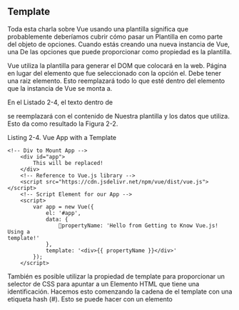 ## Template

Toda esta charla sobre Vue usando una plantilla significa que probablemente deberíamos cubrir cómo pasar un
Plantilla en como parte del objeto de opciones. Cuando estás creando una nueva instancia de Vue, una
De las opciones que puede proporcionar como propiedad es la plantilla.

Vue utiliza la plantilla para generar el DOM que colocará en la web.
Página en lugar del elemento que fue seleccionado con la opción el. Debe tener una raiz
elemento. Esto reemplazará todo lo que esté dentro del elemento que la instancia de Vue
se monta a.

En el Listado 2-4, el texto dentro de <div id = "app"> se reemplazará con el contenido de
Nuestra plantilla y los datos que utiliza. Esto da como resultado la Figura 2-2.

Listing 2-4. Vue App with a Template
```
<!-- Div to Mount App -->
    <div id="app">
        This will be replaced!
    </div>
    <!-- Reference to Vue.js library -->
    <script src="https://cdn.jsdelivr.net/npm/vue/dist/vue.js"></script>
    <!-- Script Element for our App -->
    <script>
        var app = new Vue({
            el: '#app',
            data: {
                propertyName: 'Hello from Getting to Know Vue.js! Using a
template!'
            },
            template: '<div>{{ propertyName }}</div>'
        });
    </script>
```

También es posible utilizar la propiedad de template para proporcionar un selector de CSS para apuntar a un
Elemento HTML que tiene una identificación. Hacemos esto comenzando la cadena de el template con una etiqueta hash
(#). Esto se puede hacer con un elemento <script> si le asigna un tipo de x-template y
no se procesará en la página hasta que Vue la use como plantilla.
Nota Puede usar el elemento <template> en lugar del elemento <script>
para orientar una plantilla por ID, pero debe verificar la compatibilidad del navegador con su
público objetivo primero.

Un punto a tener en cuenta es que el elemento que desea utilizar como plantilla debería
Se colocará antes de que se declare su aplicación. El listado 2-5 se renderizará como la figura 2-3.

Listing 2-5. Vue App from a Template Using a querySelector

```
<!-- Script Element for our Template -->
<script id="myTemplate" type="x-template">
    <div>
        From Script Element Template: {{ propertyName }}
    </div>
</script>
<!-- Script Element for our App -->
<script>
    var app = new Vue({
        el: '#app',
        data: {
            propertyName: 'Hello from Getting to Know Vue.js! Using a
template!'
        },
        template: '#myTemplate'
    });
</script>
```

